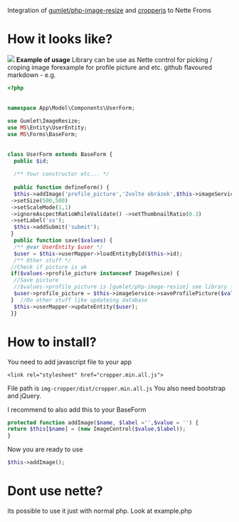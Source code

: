 Integration of [gumlet/php-image-resize] and [cropperjs] to Nette Froms

   [gumlet/php-image-resize]: <https://github.com/gumlet/php-image-resize>
   [cropperjs]: <https://fengyuanchen.github.io/cropperjs/>

# How it looks like?

![](https://i.imgur.com/xxOUXAm.jpg)
**Example of usage**
Library can be use as Nette control for picking / croping image forexample for profile picture and etc. 
github flavoured markdown - e.g.


```php
<?php  
  
  
namespace App\Model\Components\UserForm;  
  
use Gumlet\ImageResize;  
use MS\Entity\UserEntity;  
use MS\Forms\BaseForm;  
  
  
class UserForm extends BaseForm {  
  public $id;  
  
  /** Your constructor etc... */  
  
  public function defineForm() {  
  $this->addImage('profile_picture','Zvolte obrázek',$this->imageService->getRealPathsFromId($user->profile_picture)->low)  
 ->setSize(500,500)  
 ->setScaleMode(1,1)  
 ->ignoreAscpectRatioWhileValidate() ->setThumbnailRatio(0.3)  
 ->setLabel('ss');  
  $this->addSubmit('submit');  
 }  
  public function save($values) {  
  /** @var UserEntity $user */  
  $user = $this->userMapper->loadEntityById($this->id);  
  /** Other stuff */  
 //Check if picture is ok  
 if($values->profile_picture instanceof ImageResize) {  
  //Save picture  
  //$values->profile_picture is [gumlet/php-image-resize] see library for more info
  $user->profile_picture = $this->imageService->saveProfilePicture($values->profile_picture);  
 }  //Do other stuff like updateing database
  $this->userMapper->updateEntity($user);  
 }}
```

# How to install? 
You need to add javascript file to your app 

    <link rel="stylesheet" href="cropper.min.all.js">
File path is `img-cropper/dist/cropper.min.all.js`
You also need bootstrap and jQuery. 

I recommend to also add this to your BaseForm 

  ```php
protected function addImage($name, $label ='',$value = '') {  
  return $this[$name] = (new ImageControl($value,$label));  
}
```
Now you are ready to use 
  ```php
  $this->addImage();
  ```
  
   # Dont use nette? 
   its possible to use it just with normal php. Look at example.php
  
